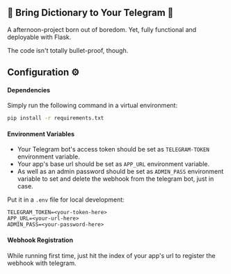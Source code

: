 ## 📖 Bring Dictionary to Your Telegram 🤖

A afternoon-project born out of boredom. Yet, fully functional and deployable with Flask.

The code isn't totally bullet-proof, though.

## Configuration ⚙

#### Dependencies
Simply run the following command in a virtual environment:
```sh
pip install -r requirements.txt
```

#### Environment Variables

- Your Telegram bot's access token should be set as `TELEGRAM-TOKEN` environment variable.
- Your app's base url should be set as `APP_URL` environment variable.
- As well as an admin password should be set as `ADMIN_PASS` environment variable to set and delete the webhook from the telegram bot, just in case.

Put it in a `.env` file for local development:

```
TELEGRAM_TOKEN=<your-token-here>
APP_URL=<your-url-here>
ADMIN_PASS=<your-password-here>
```

#### Webhook Registration

While running first time, just hit the index of your app's url to register the webhook with telegram.